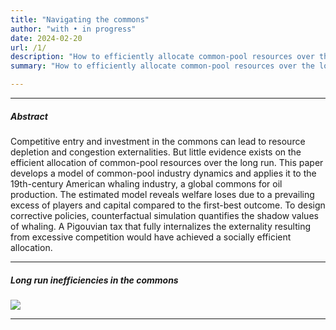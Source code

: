 ```yaml
---
title: "Navigating the commons"
author: "with • in progress"
date: 2024-02-20 
url: /1/
description: "How to efficiently allocate common-pool resources over the long run? This paper develops a model of common-pool industry dynamics and applies it to the largest common-pool industry in history—American whaling."
summary: "How to efficiently allocate common-pool resources over the long run? This paper develops a model of common-pool industry dynamics and applies it to the largest common-pool industry in history—American whaling."

---
```


---

##### Abstract

Competitive entry and investment in the commons can lead to resource depletion and congestion externalities. But little evidence exists on the efficient allocation of common-pool resources over the long run. This paper develops a model of common-pool industry dynamics and applies it to the 19th-century American whaling industry, a global commons for oil production. The estimated model reveals welfare loses due to a prevailing excess of players and capital compared to the first-best outcome. To  design corrective policies, counterfactual simulation quantifies the shadow values of whaling. A Pigouvian tax that fully internalizes the externality resulting from excessive competition would have achieved a socially efficient allocation.

---

##### Long run inefficiencies in the commons

![](/navigating-the-common-fig1.png)

---
